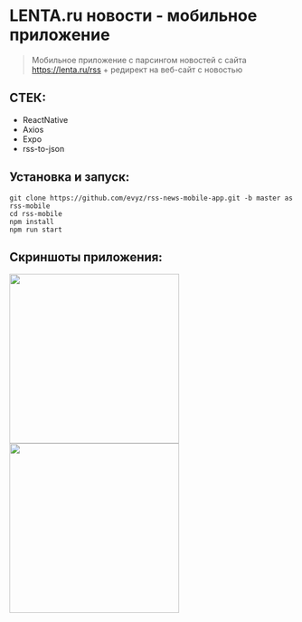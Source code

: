 # LENTA.ru новости - мобильное приложение
>Мобильное приложение с парсингом новостей с сайта https://lenta.ru/rss + редирект на веб-сайт с новостью  

## СТЕК: 
- ReactNative
- Axios
- Expo
- rss-to-json

## Установка и запуск:

```
git clone https://github.com/evyz/rss-news-mobile-app.git -b master as rss-mobile
cd rss-mobile
npm install
npm run start
```

## Скриншоты приложения: 
<div>
  <image src="./assets/screenshoots/photo_2022-02-27_16-04-26.jpg" width="300" />
  <image src="./assets/screenshoots/photo_2022-02-27_16-04-25.jpg" width="300" />
</div>